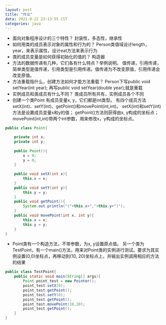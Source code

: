 ```yaml
---
layout: post
title: "作业"
data: 2021-9-22 23:13:55 CST
categories: java
---
```

* 面向对象程序设计的三个特性？
封装性，多态性，继承性
* 如何用类的成员表示对象的属性和行为的？
Person类值域设计length，year，来表示属性，设计eat方法来表示行为
* 类的成员变量是如何获得初始化的值的？
构造器
* 方法的数据传递有几种，它们各有什么特点？举例说明。
值传递，引用传递，简单类型是值传递，引用类型是引用传递。值传递为不改变原值，引用传递会改变原值。
* 方法重载指什么，创建方法如何才能方法重载？
Person下写public void setYear(int year); 再写public void setYear(double year);就是重载
* 实例成员和类成员有什么不同？
 类成员所有共有，实例成员各个不同
* 创建一个类Point
有成员变量x, y，它们都是int类型。
有四个成员方法setX(int)、setY(int)、getPoint()和movePoint(int,int)。
setX(int)和setY(int)方法是设置成员变量x和y的值；
getPoint()方法则获得由x, y构成的坐标点；
movePoint(int,int)带两个int参数，用来修改x，y构成的坐标点。
```java
public class Point{

    private int x;
    private int y;
    
    public Point(){
        x = 0;
        y = 0;
    }
    
    public void setX(int x){
        this.x = x;
    }
    public void setY(int y){
        this.y = y;
    }
    public void getPoint(){
        System.out.println("("+this.x+","+this.y+")");
    }
    public void movePoint(int x, int y){
        this.x = x;
        this.y = y;
    }
}
```
* Point类有一个构造方法，不带参数，为x, y设置原点值。
另一个类为TestPoint，有一个main()方法，用来对Point类的实例进行测试。要求为其实例设置(0,0)坐标点，再移动到(10, 20)坐标点上，并输出实例调用相应的方法的结果
```java
public class TestPoint{
    public static void main(String[] args){
        Point point_test = new Pointer();
        point_test.setX(0);
        point_test.getPoint();
        point_test.setY(0);
        point_test.getPoint();
        point_test.movePoint(10,20);
        point_test.getPoint();
    }
}

```
